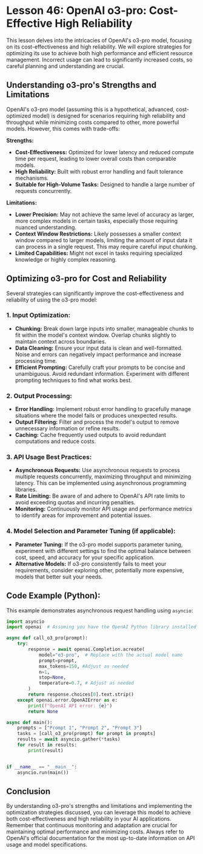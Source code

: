 # Lesson 46: OpenAI o3-pro: Cost-Effective High Reliability

This lesson delves into the intricacies of OpenAI's o3-pro model, focusing on its cost-effectiveness and high reliability. We will explore strategies for optimizing its use to achieve both high performance and efficient resource management.  Incorrect usage can lead to significantly increased costs, so careful planning and understanding are crucial.

## Understanding o3-pro's Strengths and Limitations

OpenAI's o3-pro model (assuming this is a hypothetical, advanced, cost-optimized model) is designed for scenarios requiring high reliability and throughput while minimizing costs compared to other, more powerful models.  However, this comes with trade-offs:

**Strengths:**

* **Cost-Effectiveness:** Optimized for lower latency and reduced compute time per request, leading to lower overall costs than comparable models.
* **High Reliability:** Built with robust error handling and fault tolerance mechanisms.
* **Suitable for High-Volume Tasks:**  Designed to handle a large number of requests concurrently.


**Limitations:**

* **Lower Precision:** May not achieve the same level of accuracy as larger, more complex models in certain tasks, especially those requiring nuanced understanding.
* **Context Window Restrictions:**  Likely possesses a smaller context window compared to larger models, limiting the amount of input data it can process in a single request. This may require careful input chunking.
* **Limited Capabilities:** Might not excel in tasks requiring specialized knowledge or highly complex reasoning.


## Optimizing o3-pro for Cost and Reliability

Several strategies can significantly improve the cost-effectiveness and reliability of using the o3-pro model:

### 1. Input Optimization:

* **Chunking:** Break down large inputs into smaller, manageable chunks to fit within the model's context window.  Overlap chunks slightly to maintain context across boundaries.
* **Data Cleaning:**  Ensure your input data is clean and well-formatted. Noise and errors can negatively impact performance and increase processing time.
* **Efficient Prompting:** Carefully craft your prompts to be concise and unambiguous. Avoid redundant information.  Experiment with different prompting techniques to find what works best.

### 2. Output Processing:

* **Error Handling:** Implement robust error handling to gracefully manage situations where the model fails or produces unexpected results.
* **Output Filtering:** Filter and process the model's output to remove unnecessary information or refine results.
* **Caching:** Cache frequently used outputs to avoid redundant computations and reduce costs.

### 3. API Usage Best Practices:

* **Asynchronous Requests:** Use asynchronous requests to process multiple requests concurrently, maximizing throughput and minimizing latency.  This can be implemented using asynchronous programming libraries.
* **Rate Limiting:** Be aware of and adhere to OpenAI's API rate limits to avoid exceeding quotas and incurring penalties.
* **Monitoring:** Continuously monitor API usage and performance metrics to identify areas for improvement and potential issues.

### 4. Model Selection and Parameter Tuning (if applicable):

* **Parameter Tuning:** If the o3-pro model supports parameter tuning, experiment with different settings to find the optimal balance between cost, speed, and accuracy for your specific application.
* **Alternative Models:** If o3-pro consistently fails to meet your requirements, consider exploring other, potentially more expensive, models that better suit your needs.


## Code Example (Python):

This example demonstrates asynchronous request handling using `asyncio`:

```python
import asyncio
import openai  # Assuming you have the OpenAI Python library installed

async def call_o3_pro(prompt):
    try:
        response = await openai.Completion.acreate(
            model="o3-pro",  # Replace with the actual model name
            prompt=prompt,
            max_tokens=150, #Adjust as needed
            n=1,
            stop=None,
            temperature=0.7, # Adjust as needed
        )
        return response.choices[0].text.strip()
    except openai.error.OpenAIError as e:
        print(f"OpenAI API error: {e}")
        return None

async def main():
    prompts = ["Prompt 1", "Prompt 2", "Prompt 3"]
    tasks = [call_o3_pro(prompt) for prompt in prompts]
    results = await asyncio.gather(*tasks)
    for result in results:
        print(result)


if __name__ == "__main__":
    asyncio.run(main())
```


## Conclusion

By understanding o3-pro's strengths and limitations and implementing the optimization strategies discussed, you can leverage this model to achieve both cost-effectiveness and high reliability in your AI applications. Remember that continuous monitoring and adaptation are crucial for maintaining optimal performance and minimizing costs.  Always refer to OpenAI's official documentation for the most up-to-date information on API usage and model specifications.
